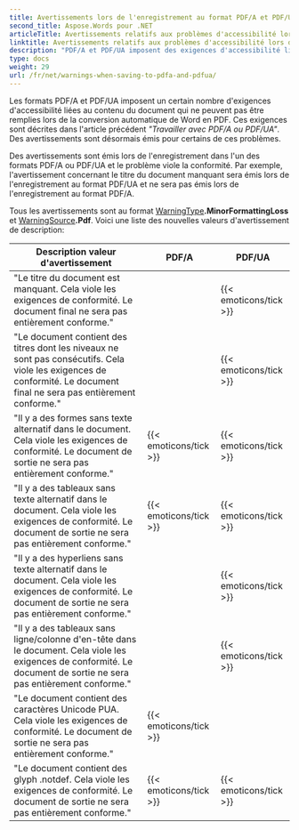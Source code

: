 ```yaml
---
title: Avertissements lors de l'enregistrement au format PDF/A et PDF/UA
second_title: Aspose.Words pour .NET
articleTitle: Avertissements relatifs aux problèmes d'accessibilité lors de l'enregistrement au format PDF/A et PDF/UA
linktitle: Avertissements relatifs aux problèmes d'accessibilité lors de l'enregistrement au format PDF/A et PDF/UA
description: "PDF/A et PDF/UA imposent des exigences d'accessibilité liées au contenu du document. Lors de l'enregistrement au format PDF/A ou PDF/UA dans C# et que le problème ne respecte pas la conformité, un avertissement est émis."
type: docs
weight: 29
url: /fr/net/warnings-when-saving-to-pdfa-and-pdfua/
---
```


Les formats PDF/A et PDF/UA imposent un certain nombre d'exigences d'accessibilité liées au contenu du document qui ne peuvent pas être remplies lors de la conversion automatique de Word en PDF. Ces exigences sont décrites dans l'article précédent *"Travailler avec PDF/A ou PDF/UA"*. Des avertissements sont désormais émis pour certains de ces problèmes.

Des avertissements sont émis lors de l'enregistrement dans l'un des formats PDF/A ou PDF/UA et le problème viole la conformité. Par exemple, l'avertissement concernant le titre du document manquant sera émis lors de l'enregistrement au format PDF/UA et ne sera pas émis lors de l'enregistrement au format PDF/A.

Tous les avertissements sont au format [WarningType](https://reference.aspose.com/words/fr/net/aspose.words/warningtype/)**.MinorFormattingLoss** et [WarningSource](https://reference.aspose.com/words/fr/net/aspose.words/warningsource/)**.Pdf**. Voici une liste des nouvelles valeurs d'avertissement de description:

|  Description valeur d'avertissement |  PDF/A |  PDF/UA |
|  ------------------------------------------------------------  |  ----------------------  |  ----------------------  |
|  "Le titre du document est manquant. Cela viole les exigences de conformité. Le document final ne sera pas entièrement conforme." |                          |   {{< emoticons/tick >}}  |
|  "Le document contient des titres dont les niveaux ne sont pas consécutifs. Cela viole les exigences de conformité. Le document final ne sera pas entièrement conforme." |                          |   {{< emoticons/tick >}}  |
|  "Il y a des formes sans texte alternatif dans le document. Cela viole les exigences de conformité. Le document de sortie ne sera pas entièrement conforme." |   {{< emoticons/tick >}}  |   {{< emoticons/tick >}}  |
|  "Il y a des tableaux sans texte alternatif dans le document. Cela viole les exigences de conformité. Le document de sortie ne sera pas entièrement conforme." |   {{< emoticons/tick >}}  |   {{< emoticons/tick >}}  |
|  "Il y a des hyperliens sans texte alternatif dans le document. Cela viole les exigences de conformité. Le document de sortie ne sera pas entièrement conforme." |                          |   {{< emoticons/tick >}}  |
|  "Il y a des tableaux sans ligne/colonne d'en-tête dans le document. Cela viole les exigences de conformité. Le document de sortie ne sera pas entièrement conforme." |                          |   {{< emoticons/tick >}}  |
|  "Le document contient des caractères Unicode PUA. Cela viole les exigences de conformité. Le document de sortie ne sera pas entièrement conforme." |   {{< emoticons/tick >}}  |                          |
|  "Le document contient des glyph .notdef. Cela viole les exigences de conformité. Le document de sortie ne sera pas entièrement conforme." |   {{< emoticons/tick >}}  |   {{< emoticons/tick >}}  |